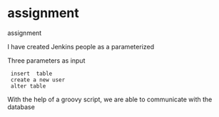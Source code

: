 # assignment
assignment


 I have created Jenkins people as a parameterized 
 
 Three parameters as input
 
     insert  table
     create a new user
     alter table
 
With the help of a groovy script, we are able to communicate with the database 
 
